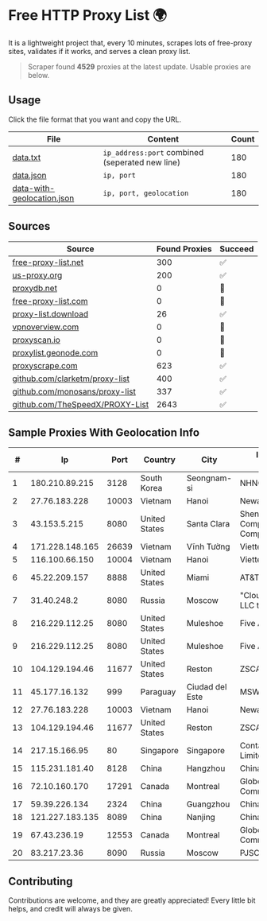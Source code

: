 
# Free HTTP Proxy List 🌍

It is a lightweight project that, every 10 minutes, scrapes lots of free-proxy sites, validates if it works, and serves a clean proxy list.


> Scraper found **4529** proxies at the latest update. Usable proxies are below.

## Usage

Click the file format that you want and copy the URL.


|File|Content|Count|
|----|-------|-----|
|[data.txt](https://raw.githubusercontent.com/themiralay/Proxy-List-World/master/data.txt)|`ip_address:port` combined (seperated new line)|180|
|[data.json](https://raw.githubusercontent.com/themiralay/Proxy-List-World/master/data.json)|`ip, port`|180|
|[data-with-geolocation.json](https://raw.githubusercontent.com/themiralay/Proxy-List-World/master/data-with-geolocation.json)|`ip, port, geolocation`|180|

## Sources

|Source|Found Proxies|Succeed|
|------|-------------|-------|
|[free-proxy-list.net](https://free-proxy-list.net)|300|✅|
|[us-proxy.org](https://www.us-proxy.org)|200|✅|
|[proxydb.net](http://proxydb.net)|0|🚫|
|[free-proxy-list.com](https://free-proxy-list.com/?page=&port=&type%5B%5D=http&type%5B%5D=https&up_time=0&search=Search)|0|🚫|
|[proxy-list.download](https://www.proxy-list.download/HTTP)|26|✅|
|[vpnoverview.com](https://vpnoverview.com/privacy/anonymous-browsing/free-proxy-servers)|0|🚫|
|[proxyscan.io](https://www.proxyscan.io)|0|🚫|
|[proxylist.geonode.com](https://proxylist.geonode.com/api/proxy-list?limit=300&page=1&sort_by=lastChecked&sort_type=desc&protocols=http,https)|0|🚫|
|[proxyscrape.com](https://api.proxyscrape.com/v2/?request=displayproxies&protocol=http&timeout=10000&country=all&ssl=all&anonymity=all)|623|✅|
|[github.com/clarketm/proxy-list](https://raw.githubusercontent.com/clarketm/proxy-list/master/proxy-list-raw.txt)|400|✅|
|[github.com/monosans/proxy-list](https://raw.githubusercontent.com/monosans/proxy-list/main/proxies/http.txt)|337|✅|
|[github.com/TheSpeedX/PROXY-List](https://raw.githubusercontent.com/TheSpeedX/PROXY-List/master/http.txt)|2643|✅|


## Sample Proxies With Geolocation Info

|#|Ip|Port|Country|City|Internet Service Provider|
|-|--|----|-------|----|-------------------------|
|1|180.210.89.215|3128|South Korea|Seongnam-si|NHNCLOUD|
|2|27.76.183.228|10003|Vietnam|Hanoi|Newass2011xDSLHCMC|
|3|43.153.5.215|8080|United States|Santa Clara|Shenzhen Tencent Computer Systems Company Limited|
|4|171.228.148.165|26639|Vietnam|Vĩnh Tường|Viettel Corporation|
|5|116.100.66.150|10004|Vietnam|Hanoi|Viettel Corporation|
|6|45.22.209.157|8888|United States|Miami|AT&T Services, Inc.|
|7|31.40.248.2|8080|Russia|Moscow|"Cloud Technologies" LLC trading as Cloud.ru|
|8|216.229.112.25|8080|United States|Muleshoe|Five Area Systems, LLC|
|9|216.229.112.25|8080|United States|Muleshoe|Five Area Systems, LLC|
|10|104.129.194.46|11677|United States|Reston|ZSCALER, INC.|
|11|45.177.16.132|999|Paraguay|Ciudad del Este|MSW S.A.|
|12|27.76.183.228|10003|Vietnam|Hanoi|Newass2011xDSLHCMC|
|13|104.129.194.46|11677|United States|Reston|ZSCALER, INC.|
|14|217.15.166.95|80|Singapore|Singapore|Contabo Asia Private Limited|
|15|115.231.181.40|8128|China|Hangzhou|China Telecom|
|16|72.10.160.170|17291|Canada|Montreal|GloboTech Communications|
|17|59.39.226.134|2324|China|Guangzhou|Chinanet|
|18|121.227.183.135|8089|China|Nanjing|China Telecom|
|19|67.43.236.19|12553|Canada|Montreal|GloboTech Communications|
|20|83.217.23.36|8090|Russia|Moscow|PJSC Rostelecom|



## Contributing

Contributions are welcome, and they are greatly appreciated! Every
little bit helps, and credit will always be given.

